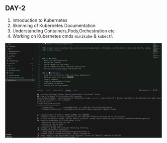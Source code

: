 ## DAY-2

1. Introduction to Kubernetes
2. Skimming of Kubernetes Documentation
3. Understanding Containers,Pods,Orchestration etc
4. Working on Kubernetes cmds `minikube` & `kubectl`

![Image Alt](https://github.com/VarshithRao/Docker-Kurbernetes/blob/d73cb07d55841610dcca1b3927a7cc2136f2c294/Day-2/Screenshot-2025-04-14-220046.png)
